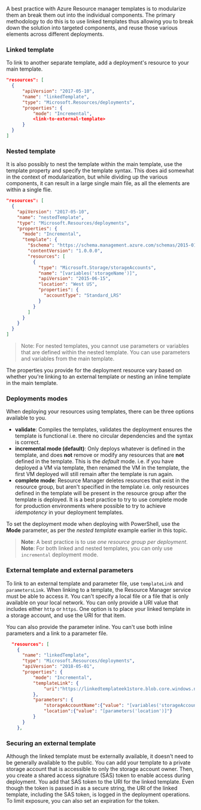 
A best practice with Azure Resource manager templates is to modularize them an break them out into the individual components. The primary methodology to do this is to use linked templates thus allowing you to break down the solution into targeted components, and reuse those various elements across different deployments.


### Linked template

To link to another separate template, add a deployment's resource to your main template. 

```json
"resources": [
  {
      "apiVersion": "2017-05-10",
      "name": "linkedTemplate",
      "type": "Microsoft.Resources/deployments",
      "properties": {
          "mode": "Incremental",
          <link-to-external-template>
      }
  }
]

```


### Nested template
It is also possibly to nest the template within the main template, use the template property and specify the template syntax. This does aid somewhat in the context of modularization, but while dividing up the various components, it can result in a large single main file, as all the elements are within a single flie.

```json
"resources": [
  {
    "apiVersion": "2017-05-10",
    "name": "nestedTemplate",
    "type": "Microsoft.Resources/deployments",
    "properties": {
      "mode": "Incremental",
      "template": {
        "$schema": "https://schema.management.azure.com/schemas/2015-01-01/deploymentTemplate.json#",
        "contentVersion": "1.0.0.0",
        "resources": [
          {
            "type": "Microsoft.Storage/storageAccounts",
            "name": "[variables('storageName')]",
            "apiVersion": "2015-06-15",
            "location": "West US",
            "properties": {
              "accountType": "Standard_LRS"
            }
          }
        ]
      }
    }
  }
]
```

> Note: For nested templates, you cannot use parameters or variables that are defined within the nested template. You can use parameters and variables from the main template. 

The properties you provide for the deployment resource vary based on whether you're linking to an external template or nesting an inline template in the main template.



### Deployments modes
When deploying your resources using templates, there can be three options available to you.

- **validate**: Compiles the templates, validates the deployment ensures the template is functional i.e. there no circular dependencies and the syntax is correct.
- **incremental mode (default)**: Only deploys whatever is defined in the template, and does **not** remove or modify any resources that are **not** defined in the template. This is the *default* mode. i.e. if you have deployed a VM via  template, then renamed the VM in the template, the first VM deployed will still remain after the template is run again.
- **complete mode**: Resource Manager deletes resources that exist in the resource group, but aren't specified in the template i.e. only resources defined in the template will be present in the resource group after the template is deployed. It is a best practice to try to use complete mode for production environments where possible to try to achieve *idempotency* in your deployment templates.


To set the deployment mode when deploying with PowerShell, use the **Mode** parameter, as per the *nested template* example earlier in this topic.

> **Note**: A best practice is to use *one resource group per deployment*.
> **Note**: For both linked and nested templates, you can only use `incremental` deployment mode.


### External template and external parameters
To link to an external template and parameter file, use `templateLink` and `parametersLink`. When linking to a template, the Resource Manager service must be able to access it. You can't specify a local file or a file that is only available on your local network. You can only provide a URI value that includes either `http` or `https`. One option is to place your linked template in a storage account, and use the URI for that item.

You can also provide the parameter inline. You can't use both inline parameters and a link to a parameter file.

```json
  "resources": [
    {
      "name": "linkedTemplate",
      "type": "Microsoft.Resources/deployments",
      "apiVersion": "2018-05-01",
      "properties": {
          "mode": "Incremental",
          "templateLink": {
              "uri":"https://linkedtemplateek1store.blob.core.windows.net/linkedtemplates/linkedStorageAccount.json?sv=2018-03-28&sr=b&sig=dO9p7XnbhGq56BO%2BSW3o9tX7E2WUdIk%2BpF1MTK2eFfs%3D&se=2018-12-31T14%3A32%3A29Z&sp=r"
          },
          "parameters": {
              "storageAccountName":{"value": "[variables('storageAccountName')]"},
              "location":{"value": "[parameters('location')]"}
          }
      }
    },

```


### Securing an external template
Although the linked template must be externally available, it doesn't need to be generally available to the public. You can add your template to a private storage account that is accessible to only the storage account owner. Then, you create a shared access signature (SAS) token to enable access during deployment. You add that SAS token to the URI for the linked template. Even though the token is passed in as a secure string, the URI of the linked template, including the SAS token, is logged in the deployment operations. To limit exposure, you can also set an expiration for the token.